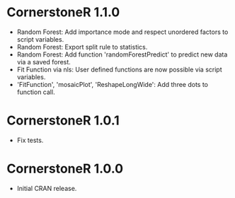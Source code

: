 # CornerstoneR 1.1.0
- Random Forest: Add importance mode and respect unordered factors to script variables.
- Random Forest: Export split rule to statistics.
- Random Forest: Add function 'randomForestPredict' to predict new data via a saved forest.
- Fit Function via nls: User defined functions are now possible via script variables.
- 'FitFunction', 'mosaicPlot', 'ReshapeLongWide': Add three dots to function call.

# CornerstoneR 1.0.1
- Fix tests.

# CornerstoneR 1.0.0
- Initial CRAN release.
